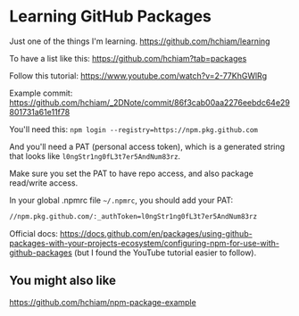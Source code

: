 # Learning GitHub Packages

Just one of the things I'm learning. <https://github.com/hchiam/learning>

To have a list like this: <https://github.com/hchiam?tab=packages>

Follow this tutorial: <https://www.youtube.com/watch?v=2-77KhGWlRg>

Example commit: <https://github.com/hchiam/_2DNote/commit/86f3cab00aa2276eebdc64e29801731a61e11f78>

You'll need this: `npm login --registry=https://npm.pkg.github.com`

And you'll need a PAT (personal access token), which is a generated string that looks like `l0ngStr1ng0fL3t7er5AndNum83rz`.

Make sure you set the PAT to have repo access, and also package read/write access.

In your global .npmrc file `~/.npmrc`, you should add your PAT:

```bash
//npm.pkg.github.com/:_authToken=l0ngStr1ng0fL3t7er5AndNum83rz
```

Official docs: <https://docs.github.com/en/packages/using-github-packages-with-your-projects-ecosystem/configuring-npm-for-use-with-github-packages> (but I found the YouTube tutorial easier to follow).

## You might also like

<https://github.com/hchiam/npm-package-example>
